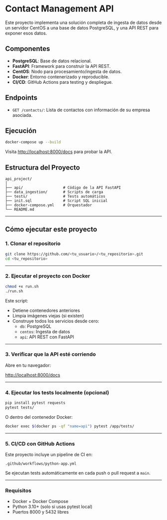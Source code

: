 # Contact Management API

Este proyecto implementa una solución completa de ingesta de datos desde un servidor CentOS a una base de datos PostgreSQL, y una API REST para exponer esos datos.

## Componentes

- **PostgreSQL**: Base de datos relacional.
- **FastAPI**: Framework para construir la API REST.
- **CentOS**: Nodo para procesamiento/ingesta de datos.
- **Docker**: Entorno contenerizado y reproducible.
- **CI/CD**: GitHub Actions para testing y despliegue.

## Endpoints

- `GET /contacts/`: Lista de contactos con información de su empresa asociada.

## Ejecución

```bash
docker-compose up --build
```

Visita [http://localhost:8000/docs](http://localhost:8000/docs) para probar la API.

## Estructura del Proyecto

```
api_project/
│
├── api/                  # Código de la API FastAPI
├── data_ingestion/       # Scripts de carga
├── tests/                # Tests automáticos
├── init.sql              # Script SQL inicial
├── docker-compose.yml    # Orquestador
└── README.md
```


---

## Cómo ejecutar este proyecto

### 1. Clonar el repositorio

```bash
git clone https://github.com/<tu_usuario>/<tu_repositorio>.git
cd <tu_repositorio>
```

---

### 2. Ejecutar el proyecto con Docker

```bash
chmod +x run.sh
./run.sh
```

Este script:
- Detiene contenedores anteriores
- Limpia imágenes viejas (si existen)
- Construye todos los servicios desde cero:
  - `db`: PostgreSQL
  - `centos`: Ingesta de datos
  - `api`: API REST con FastAPI

---

### 3. Verificar que la API esté corriendo

Abre en tu navegador:

[http://localhost:8000/docs](http://localhost:8000/docs)

---

### 4. Ejecutar los tests localmente (opcional)

```bash
pip install pytest requests
pytest tests/
```

O dentro del contenedor Docker:

```bash
docker exec $(docker ps -qf "name=api") pytest /app/tests/
```

---

### 5. CI/CD con GitHub Actions

Este proyecto incluye un pipeline de CI en:

```
.github/workflows/python-app.yml
```

Se ejecutan tests automáticamente en cada push o pull request a `main`.

---

### Requisitos

- Docker + Docker Compose
- Python 3.10+ (solo si usas pytest local)
- Puertos 8000 y 5432 libres
